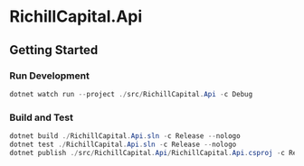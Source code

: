 # RichillCapital.Api

## Getting Started

### Run Development

```powershell
dotnet watch run --project ./src/RichillCapital.Api -c Debug
```

### Build and Test

```powershell
dotnet build ./RichillCapital.Api.sln -c Release --nologo
dotnet test ./RichillCapital.Api.sln -c Release --nologo
dotnet publish ./src/RichillCapital.Api/RichillCapital.Api.csproj -c Release -o ./artifacts --no-restore --no-build --nologo
```
